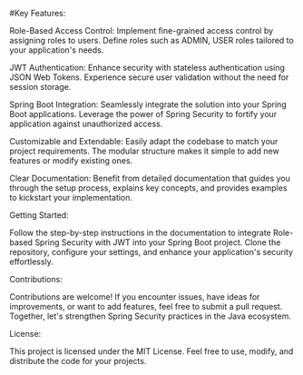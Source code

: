 #Key Features:

Role-Based Access Control: Implement fine-grained access control by assigning roles to users. Define roles such as ADMIN, USER roles tailored to your application's needs.

JWT Authentication: Enhance security with stateless authentication using JSON Web Tokens. Experience secure user validation without the need for session storage.

Spring Boot Integration: Seamlessly integrate the solution into your Spring Boot applications. Leverage the power of Spring Security to fortify your application against unauthorized access.

Customizable and Extendable: Easily adapt the codebase to match your project requirements. The modular structure makes it simple to add new features or modify existing ones.

Clear Documentation: Benefit from detailed documentation that guides you through the setup process, explains key concepts, and provides examples to kickstart your implementation.

Getting Started:

Follow the step-by-step instructions in the documentation to integrate Role-based Spring Security with JWT into your Spring Boot project. Clone the repository, configure your settings, and enhance your application's security effortlessly.

Contributions:

Contributions are welcome! If you encounter issues, have ideas for improvements, or want to add features, feel free to submit a pull request. Together, let's strengthen Spring Security practices in the Java ecosystem.

License:

This project is licensed under the MIT License. Feel free to use, modify, and distribute the code for your projects.
